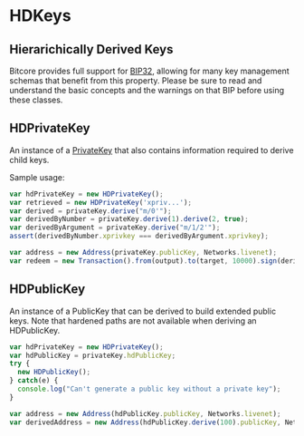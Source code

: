 # HDKeys

## Hierarichically Derived Keys

Bitcore provides full support for [BIP32](https://github.com/bitcoin/bips/blob/master/bip-0032.mediawiki), allowing for many key management schemas that benefit from this property.  Please be sure to read and understand the basic concepts and the warnings on that BIP before using these classes.

## HDPrivateKey

An instance of a [PrivateKey](privatekey.md) that also contains information required to derive child keys.

Sample usage:

```javascript
var hdPrivateKey = new HDPrivateKey();
var retrieved = new HDPrivateKey('xpriv...');
var derived = privateKey.derive("m/0'");
var derivedByNumber = privateKey.derive(1).derive(2, true);
var derivedByArgument = privateKey.derive("m/1/2'");
assert(derivedByNumber.xprivkey === derivedByArgument.xprivkey);

var address = new Address(privateKey.publicKey, Networks.livenet);
var redeem = new Transaction().from(output).to(target, 10000).sign(derived.privateKey);
```

## HDPublicKey

An instance of a PublicKey that can be derived to build extended public keys. Note that hardened paths are not available when deriving an HDPublicKey.

```javascript
var hdPrivateKey = new HDPrivateKey();
var hdPublicKey = privateKey.hdPublicKey;
try {
  new HDPublicKey();
} catch(e) {
  console.log("Can't generate a public key without a private key");
}

var address = new Address(hdPublicKey.publicKey, Networks.livenet);
var derivedAddress = new Address(hdPublicKey.derive(100).publicKey, Networks.testnet);
```
